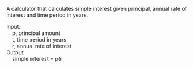 A calculator that calculates simple interest given principal, annual rate of interest and time period in years.

Input:  
&nbsp;&nbsp;&nbsp;   p, principal amount  
&nbsp;&nbsp;&nbsp;   t, time period in years  
&nbsp;&nbsp;&nbsp;   r, annual rate of interest  
Output  
&nbsp;&nbsp;&nbsp;   simple interest = p*t*r  
